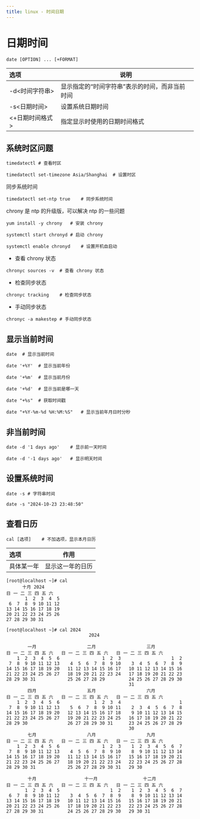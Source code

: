 ```yaml
---
title: linux - 时间日期
---
```


# 日期时间

```shell
date [OPTION] ... [+FORMAT]
```

| 选项            | 说明                                           |
| :-------------- | ---------------------------------------------- |
| -d<时间字符串>  | 显示指定的“时间字符串”表示的时间，而非当前时间 |
| -s<日期时间>    | 设置系统日期时间                               |
| <+日期时间格式> | 指定显示时使用的日期时间格式                   |

## 系统时区问题

```shell
timedatectl	# 查看时区

timedatectl set-timezone Asia/Shanghai	# 设置时区
```

同步系统时间

```shell
timedatectl set-ntp true	# 同步系统时间
```

chrony 是 ntp 的升级版，可以解决 ntp 的一些问题

```shell
yum install -y chrony	# 安装 chrony

systemctl start chronyd	# 启动 chrony

systemctl enable chronyd	# 设置开机自启动
```

- 查看 chrony 状态

```shell
chronyc sources -v	# 查看 chrony 状态
```

- 检查同步状态

```shell
chronyc tracking	# 检查同步状态
```

- 手动同步状态

```shell
chronyc -a makestep	# 手动同步状态
```

## 显示当前时间

```shell
date  # 显示当前时间

date '+%Y'	# 显示当前年份

date '+%m'	# 显示当前月份

date '+%d'	# 显示当前是哪一天

date "+%s"	# 获取时间戳

date "+%Y-%m-%d %H:%M:%S"	# 显示当前年月日时分秒
```

## 非当前时间

```shell
date -d '1 days ago'	# 显示前一天时间

date -d '-1 days ago'	# 显示明天时间
```

## 设置系统时间

```shell
date -s	# 字符串时间

date -s "2024-10-23 23:48:50"
```

## 查看日历

```shell
cal [选项]	# 不加选项，显示本月日历
```

| 选项       | 作用             |
| :--------- | ---------------- |
| 具体某一年 | 显示这一年的日历 |

```shell
[root@localhost ~]# cal
      十月 2024
日 一 二 三 四 五 六
       1  2  3  4  5
 6  7  8  9 10 11 12
13 14 15 16 17 18 19
20 21 22 23 24 25 26
27 28 29 30 31

[root@localhost ~]# cal 2024
                               2024

        一月                   二月                   三月
日 一 二 三 四 五 六   日 一 二 三 四 五 六   日 一 二 三 四 五 六
    1  2  3  4  5  6                1  2  3                   1  2
 7  8  9 10 11 12 13    4  5  6  7  8  9 10    3  4  5  6  7  8  9
14 15 16 17 18 19 20   11 12 13 14 15 16 17   10 11 12 13 14 15 16
21 22 23 24 25 26 27   18 19 20 21 22 23 24   17 18 19 20 21 22 23
28 29 30 31            25 26 27 28 29         24 25 26 27 28 29 30
                                              31
        四月                   五月                   六月
日 一 二 三 四 五 六   日 一 二 三 四 五 六   日 一 二 三 四 五 六
    1  2  3  4  5  6             1  2  3  4                      1
 7  8  9 10 11 12 13    5  6  7  8  9 10 11    2  3  4  5  6  7  8
14 15 16 17 18 19 20   12 13 14 15 16 17 18    9 10 11 12 13 14 15
21 22 23 24 25 26 27   19 20 21 22 23 24 25   16 17 18 19 20 21 22
28 29 30               26 27 28 29 30 31      23 24 25 26 27 28 29
                                              30
        七月                   八月                   九月
日 一 二 三 四 五 六   日 一 二 三 四 五 六   日 一 二 三 四 五 六
    1  2  3  4  5  6                1  2  3    1  2  3  4  5  6  7
 7  8  9 10 11 12 13    4  5  6  7  8  9 10    8  9 10 11 12 13 14
14 15 16 17 18 19 20   11 12 13 14 15 16 17   15 16 17 18 19 20 21
21 22 23 24 25 26 27   18 19 20 21 22 23 24   22 23 24 25 26 27 28
28 29 30 31            25 26 27 28 29 30 31   29 30

        十月                  十一月                 十二月
日 一 二 三 四 五 六   日 一 二 三 四 五 六   日 一 二 三 四 五 六
       1  2  3  4  5                   1  2    1  2  3  4  5  6  7
 6  7  8  9 10 11 12    3  4  5  6  7  8  9    8  9 10 11 12 13 14
13 14 15 16 17 18 19   10 11 12 13 14 15 16   15 16 17 18 19 20 21
20 21 22 23 24 25 26   17 18 19 20 21 22 23   22 23 24 25 26 27 28
27 28 29 30 31         24 25 26 27 28 29 30   29 30 31
```
